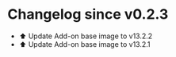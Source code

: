 # Changelog since v0.2.3
- ⬆️ Update Add-on base image to v13.2.2 
- ⬆️ Update Add-on base image to v13.2.1 
